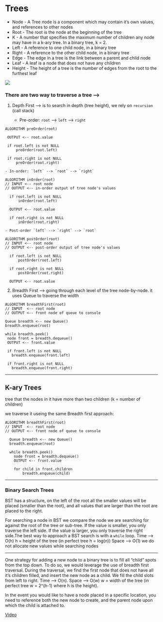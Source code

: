 # Trees 

* Node - A Tree node is a component which may contain it’s own values, and references to other nodes
* Root - The root is the node at the beginning of the tree
* K - A number that specifies the maximum number of children any node may have in a k-ary tree. In a binary tree, k = 2.
* Left - A reference to one child node, in a binary tree
* Right - A reference to the other child node, in a binary tree
* Edge - The edge in a tree is the link between a parent and child node
* Leaf - A leaf is a node that does not have any children
* Height - The height of a tree is the number of edges from the root to the furthest leaf

![](https://i0.wp.com/learnersbucket.com/wp-content/uploads/2020/02/Tree.png?fit=768%2C600&ssl=1)



### There are two way to traverse a tree --> 


1. Depth First --> is to search in depth (tree height), we rely on `recursion` (call stack)

    - Pre-order: `root` --> `left` --> `right`

 ```
 ALGORITHM preOrder(root)

  OUTPUT <-- root.value

  if root.left is not NULL
      preOrder(root.left)

  if root.right is not NULL
      preOrder(root.right)
 ```

    - In-order: `left` --> `root` --> `right`

  ```
  ALGORITHM inOrder(root)
// INPUT <-- root node
// OUTPUT <-- in-order output of tree node's values

    if root.left is not NULL
        inOrder(root.left)

    OUTPUT <-- root.value

    if root.right is not NULL
        inOrder(root.right)
  ```


    - Post-order `left` --> `right` --> `root`

  ```
  ALGORITHM postOrder(root)
// INPUT <-- root node
// OUTPUT <-- post-order output of tree node's values

    if root.left is not NULL
        postOrder(root.left)

    if root.right is not NULL
        postOrder(root.right)

    OUTPUT <-- root.value
  ```


 2. Breadth First --> going through each level of the tree node-by-node. it uses Queue to traverse the width

   ```
   ALGORITHM breadthFirst(root)
// INPUT  <-- root node
// OUTPUT <-- front node of queue to console

  Queue breadth <-- new Queue()
  breadth.enqueue(root)

  while breadth.peek()
    node front = breadth.dequeue()
    OUTPUT <-- front.value

    if front.left is not NULL
      breadth.enqueue(front.left)

    if front.right is not NULL
      breadth.enqueue(front.right)
   ```


----------------------------------------


## K-ary Trees

tree that the nodes in it have more than two children (k = number of children)  

we traverse it useing the same Breadth first approach:

```
ALGORITHM breadthFirst(root)
// INPUT  <-- root node
// OUTPUT <-- front node of queue to console

  Queue breadth <-- new Queue()
  breadth.enqueue(root)

  while breadth.peek()
    node front = breadth.dequeue()
    OUTPUT <-- front.value

    for child in front.children
        breadth.enqueue(child)
```

------------------------------------------


### Binary Search Trees
BST has a structure, on the left of the root all the smaller values will be placed (smaller than the root), and all values that are larger than the root are placed to the right.


For searching a node in BST we compare the node we are searching for against the root of the tree or sub-tree. If the value is smaller, you only traverse the left side. If the value is larger, you only traverse the right side.The best way to approach a BST search is with a `while` loop.
 Time --> O(h) h = height of the tree (in perfect tree h = log(n))
 Space --> O(1)  we do not allocate new values while searching nodes  

 
 --------------------------------------------------


 One strategy for adding a new node to a binary tree is to fill all “child” spots from the top down. To do so, we would leverage the use of breadth first traversal. During the traversal, we find the first node that does not have all it’s children filled, and insert the new node as a child. We fill the child slots from left to right.
 Time --> O(n).
 Space --> O(w) w = width of the tree (in perfect tree w = 2^(h-1) where h is the height).

 In the event you would like to have a node placed in a specific location, you need to reference both the new node to create, and the parent node upon which the child is attached to.



[Video](https://www.youtube.com/watch?v=BHB0B1jFKQc)